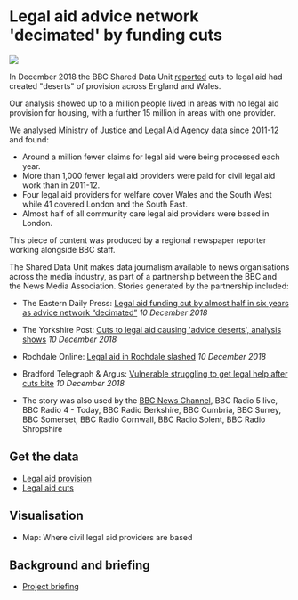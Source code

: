 # Legal aid advice network 'decimated' by funding cuts

![](https://ichef.bbci.co.uk/news/624/cpsprodpb/E63D/production/_104714985_legal_aid_by_typev3-nc.png)

In December 2018 the BBC Shared Data Unit [reported](https://www.bbc.co.uk/news/uk-46357169) cuts to legal aid had created "deserts" of provision across England and Wales.

Our analysis showed up to a million people lived in areas with no legal aid provision for housing, with a further 15 million in areas with one provider.

We analysed Ministry of Justice and Legal Aid Agency data since 2011-12 and found:

- Around a million fewer claims for legal aid were being processed each year.
- More than 1,000 fewer legal aid providers were paid for civil legal aid work than in 2011-12.
- Four legal aid providers for welfare cover Wales and the South West while 41 covered London and the South East.
- Almost half of all community care legal aid providers were based in London.

This piece of content was produced by a regional newspaper reporter working alongside BBC staff.

The Shared Data Unit makes data journalism available to news organisations across the media industry, as part of a partnership between the BBC and the News Media Association. Stories generated by the partnership included:

* The Eastern Daily Press: [Legal aid funding cut by almost half in six years as advice network “decimated”](https://www.edp24.co.uk/news/politics/legal-aid-cuts-in-norfolk-and-waveney-1-5812739) *10 December 2018*
* The Yorkshire Post: [Cuts to legal aid causing 'advice deserts', analysis shows](https://www.yorkshirepost.co.uk/news/cuts-to-legal-aid-causing-advice-deserts-analysis-shows-1-9484971) *10 December 2018*
* Rochdale Online: [Legal aid in Rochdale slashed](https://www.rochdaleonline.co.uk/news-features/2/news-headlines/124601/legal-aid-in-rochdale-slashed) *10 December 2018*
* Bradford Telegraph & Argus: [Vulnerable struggling to get legal help after cuts bite](https://www.thetelegraphandargus.co.uk/news/17284433.vulnerable-struggling-to-get-legal-help-after-cuts-bite/) *10 December 2018*

* The story was also used by the [BBC News Channel](https://drive.google.com/file/d/1VsixK8t4q05G6bgufbYk5q20nljXUPGF/view?usp=sharing), BBC Radio 5 live, BBC Radio 4 - Today, BBC Radio Berkshire, BBC Cumbria, BBC Surrey, BBC Somerset, BBC Radio Cornwall, BBC Radio Solent, BBC Radio Shropshire

## Get the data

* [Legal aid provision](https://docs.google.com/spreadsheets/d/1LnRTGviELxBuKXP1YrhyEMe_BGa4I3-sKjSMWDoxRNg/edit#gid=1580092475)
* [Legal aid cuts](https://docs.google.com/spreadsheets/d/1bD00Oc4vYmmCxxq8kpOfG2CbgcBOebOk0YLsWztXldY/edit#gid=1923577785)

## Visualisation

* Map: Where civil legal aid providers are based

## Background and briefing

* [Project briefing](https://docs.google.com/document/d/1NVVzlahCRBt2Dur5cEE6DvP8DYU39Ciozmecjp-Au5w/edit)
